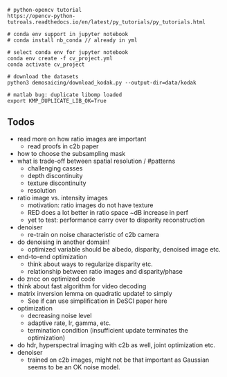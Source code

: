 


```
# python-opencv tutorial
https://opencv-python-tutroals.readthedocs.io/en/latest/py_tutorials/py_tutorials.html

# conda env support in jupyter notebook
# conda install nb_conda // already in yml

# select conda env for jupyter notebook
conda env create -f cv_project.yml
conda activate cv_project

# download the datasets 
python3 demosaicing/download_kodak.py --output-dir=data/kodak

# matlab bug: duplicate libomp loaded
export KMP_DUPLICATE_LIB_OK=True
```


## Todos


+ read more on how ratio images are important
    + read proofs in c2b paper
+ how to choose the subsampling mask 
+ what is trade-off between spatial resolution / #patterns
    + challenging casses
    + depth discontinuity
    + texture discontinuity
    + resolution
+ ratio image vs. intensity images
    + motivation: ratio images do not have texture
    + RED does a lot better in ratio space ~dB increase in perf
    + yet to test: performance carry over to disparity reconstruction
+ denoiser      
    + re-train on noise characteristic of c2b camera
+ do denoising in another domain!
    + optimized variable should be albedo, disparity, denoised image etc.
+ end-to-end optimization 
    + think about ways to regularize disparity etc.
    + relationship between ratio images and disparity/phase
+ do zncc on optimized code
+ think about fast algorithm for video decoding
+ matrix inversion lemma on quadratic update! to simply 
    + See if can use simplification in DeSCI paper here
+ optimization 
    + decreasing noise level 
    + adaptive rate, lr, gamma, etc. 
    + termination condition (insufficient update terminates the optimization)
+ do hdr, hyperspectral imaging with c2b as well, joint optimization etc.
+ denoiser
    + trained on c2b images, might not be that important as Gaussian seems to be an OK noise model.
